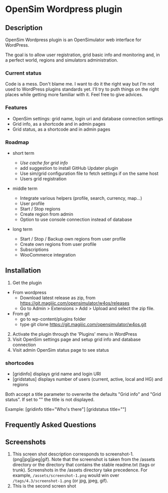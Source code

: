 # OpenSim Wordpress plugin

## Description

OpenSim Wordpress plugin is an OpenSimulator web interface for WordPress.

The goal is to allow user registration, grid basic info and monitoring and, in
a perfect world, regions and simulators administration.

### Current status

Code is a mess. Don't blame me. I want to do it the right way but I'm not used to
WordPress plugins standards yet. I'll try to puth things on the right places
while getting more familiar with it. Feel free to give advices.

### Features

* OpenSim settings: grid name, login uri and database connection settings
* Grid info, as a shortcode and in admin pages
* Grid status, as a shortcode and in admin pages


### Roadmap

* short term
  * *Use cache for grid info*
  * add suggestion to install GitHub Updater plugin
  * Use sim/grid configuration file to fetch settings if on the same host
  * Users grid registration

* middle term
  * Integrate various helpers (profile, search, currency, map...)
  * User profile
  * Start / Stop regions
  * Create region from admin
  * Option to use console connection instead of database

* long term
  * Start / Stop / Backup own regions from user profile
  * Create own regions from user profile
  * Subscriptions
  * WooCommerce integration

## Installation

1. Get the plugin
  * From wordpress
    * Download latest release as zip, from https://git.magiiic.com/opensimulator/w4os/releases
    * Go to Admin > Extensions > Add > Upload and select the zip file.
  * From git
    * go to wp-content/plugins folder
    * type
      git clone https://git.magiiic.com/opensimulator/w4os.git
2. Activate the plugin through the 'Plugins' menu in WordPress
3. Visit OpenSim settings page and setup grid info and database connection
4. Visit admin OpenSim status page to see status

### shortcodes

* [gridinfo] displays grid name and login URI
* [gridstatus] displays number of users (current, active, local and HG) and regions

Both accept a title parameter to overwrite the defaults "Grid info"
and "Grid status". If set to "" the title is not displayed.

Example:
    [gridinfo title="Who's there"]
    [gridstatus title=""]

## Frequently Asked Questions

## Screenshots

1. This screen shot description corresponds to screenshot-1.(png|jpg|jpeg|gif). Note that the screenshot is taken from
the /assets directory or the directory that contains the stable readme.txt (tags or trunk). Screenshots in the /assets
directory take precedence. For example, `/assets/screenshot-1.png` would win over `/tags/4.3/screenshot-1.png`
(or jpg, jpeg, gif).
2. This is the second screen shot
